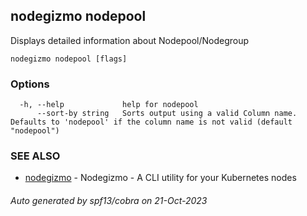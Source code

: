 ## nodegizmo nodepool

Displays detailed information about Nodepool/Nodegroup

```
nodegizmo nodepool [flags]
```

### Options

```
  -h, --help             help for nodepool
      --sort-by string   Sorts output using a valid Column name. Defaults to 'nodepool' if the column name is not valid (default "nodepool")
```

### SEE ALSO

* [nodegizmo](nodegizmo.md)	 - Nodegizmo - A CLI utility for your Kubernetes nodes

###### Auto generated by spf13/cobra on 21-Oct-2023
